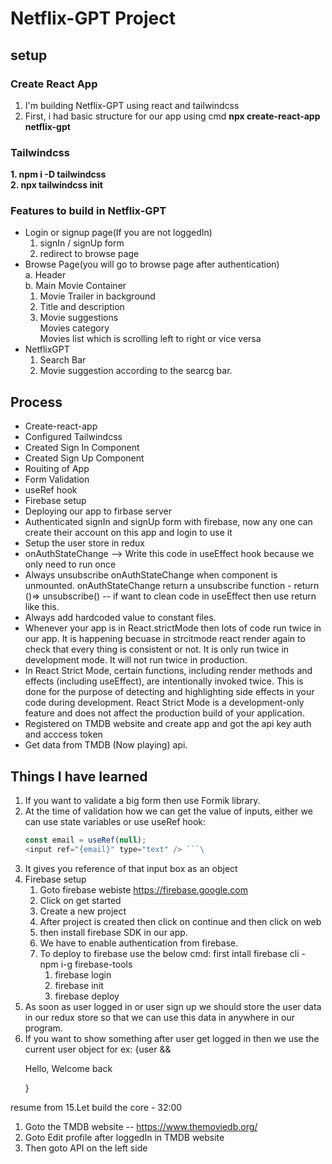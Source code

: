 # Netflix-GPT Project

## setup

### Create React App

1. I'm building Netflix-GPT using react and tailwindcss
2. First, i had basic structure for our app using
   cmd **npx create-react-app netflix-gpt**

### Tailwindcss

**1. npm i -D tailwindcss <br> 2. npx tailwindcss init**

### Features to build in Netflix-GPT

- Login or signup page(If you are not loggedIn) <br>
  1.  signIn / signUp form
  2.  redirect to browse page
- Browse Page(you will go to browse page after authentication) <br>
  a. Header <br>
  b. Main Movie Container<br>
  1.  Movie Trailer in background
  2.  Title and description
  3.  Movie suggestions <br> Movies category <br> Movies list which is scrolling left to right or vice versa
- NetflixGPT <br>
  1.  Search Bar
  2.  Movie suggestion according to the searcg bar.

## Process

- Create-react-app
- Configured Tailwindcss
- Created Sign In Component
- Created Sign Up Component
- Rouiting of App
- Form Validation
- useRef hook
- Firebase setup
- Deploying our app to firbase server
- Authenticated signIn and signUp form with firebase, now any one can create their account on this app and login to use it
- Setup the user store in redux
- onAuthStateChange --> Write this code in useEffect hook because we only need to run once
- Always unsubscribe onAuthStateChange when component is unmounted. onAuthStateChange return a unsubscribe function - return ()=> unsubscribe() -- if want to clean code in useEffect then use return like this.
- Always add hardcoded value to constant files.
- Whenever your app is in React.strictMode then lots of code run twice in our app. It is happening becuase in strcitmode react render again to check that every thing is consistent or not. It is only run twice in development mode. It will not run twice in production.
- In React Strict Mode, certain functions, including render methods and effects (including useEffect), are intentionally invoked twice. This is done for the purpose of detecting and highlighting side effects in your code during development. React Strict Mode is a development-only feature and does not affect the production build of your application.
- Registered on TMDB website and create app and got the api key auth and acccess token
- Get data from TMDB (Now playing) api.

## Things I have learned

1. If you want to validate a big form then use Formik library.
2. At the time of validation how we can get the value of inputs, either we can use state variables or use useRef hook:
   ````js
   const email = useRef(null);
   <input ref="{email}" type="text" /> ```\
   ````
3. It gives you reference of that input box as an object
4. Firebase setup <br>
   1. Goto firebase webiste https://firebase.google.com
   2. Click on get started
   3. Create a new project
   4. After project is created then click on continue and then click on web
   5. then install firebase SDK in our app.
   6. We have to enable authentication from firebase.
   7. To deploy to firebase use the below cmd: first intall firebase cli - npm i-g firebase-tools
      1. firebase login
      2. firebase init
      3. firebase deploy
5. As soon as user logged in or user sign up we should store the user data in our redux store so that we can use this data in anywhere in our program.
6. If you want to show something after user get logged in then we use the current user object for ex: {user && <p>Hello, Welcome back</p>}

resume from 15.Let build the core - 32:00

<!-- TMDB(The Movie DataBase) -->

1. Goto the TMDB website -- https://www.themoviedb.org/
2. Goto Edit profile after loggedIn in TMDB website
3. Then goto API on the left side
